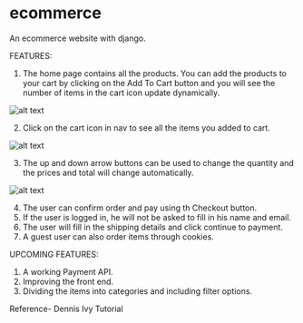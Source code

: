 # ecommerce
An ecommerce website with django.

FEATURES:

1. The home page contains all the products. You can add the products to your cart by clicking on the Add To Cart button and you will see 
the number of items in the cart icon update dynamically.

![alt text](https://i.imgur.com/BR2FNOQ.png)

2. Click on the cart icon in nav to see all the items you added to cart.  

![alt text](https://i.imgur.com/LKWqlZn.png)

3. The up and down arrow buttons can be used to change the quantity and the prices and total will change automatically.

![alt text](https://i.imgur.com/atwrJXQ.png)

4. The user can confirm order and pay using th Checkout button.
5. If the user is logged in, he will not be asked to fill in his name and email.
6. The user will fill in the shipping details and click continue to payment.
8. A guest user can also order items through cookies.

UPCOMING FEATURES:
1. A working Payment API.
2. Improving the front end.
3. Dividing the items into categories and including filter options. 

Reference- Dennis Ivy Tutorial

